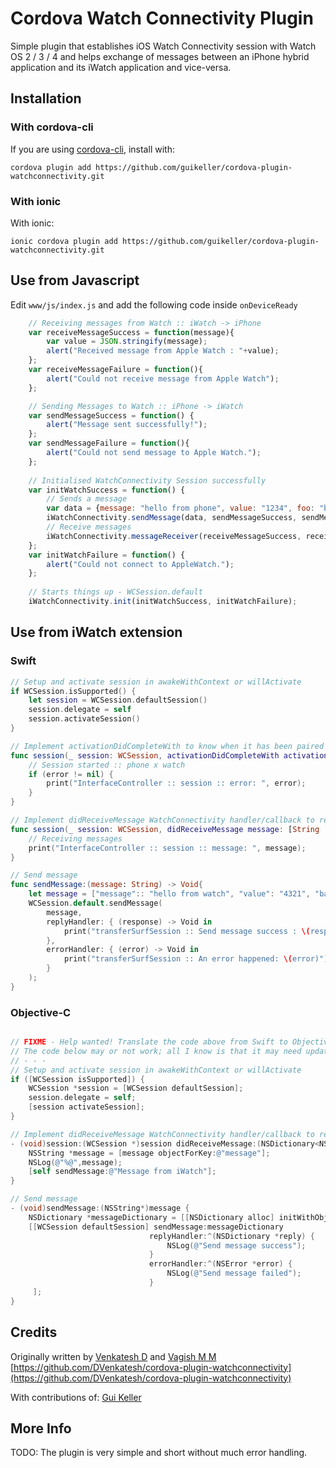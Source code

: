 # Cordova Watch Connectivity Plugin

Simple plugin that establishes iOS Watch Connectivity session with Watch OS 2 / 3 / 4 and helps exchange of messages between an iPhone hybrid application and its iWatch application and vice-versa.

## Installation

### With cordova-cli

If you are using [cordova-cli](https://github.com/apache/cordova-cli), install
with:

    cordova plugin add https://github.com/guikeller/cordova-plugin-watchconnectivity.git

### With ionic

With ionic:

    ionic cordova plugin add https://github.com/guikeller/cordova-plugin-watchconnectivity.git

## Use from Javascript
Edit `www/js/index.js` and add the following code inside `onDeviceReady`
```js
    // Receiving messages from Watch :: iWatch -> iPhone
    var receiveMessageSuccess = function(message){
        var value = JSON.stringify(message);
        alert("Received message from Apple Watch : "+value);
    };
    var receiveMessageFailure = function(){
        alert("Could not receive message from Apple Watch");
    };

    // Sending Messages to Watch :: iPhone -> iWatch
    var sendMessageSuccess = function() {
        alert("Message sent successfully!");
    };
    var sendMessageFailure = function(){
        alert("Could not send message to Apple Watch.");
    };
    
    // Initialised WatchConnectivity Session successfully
    var initWatchSuccess = function() {
        // Sends a message
        var data = {message: "hello from phone", value: "1234", foo: "bar"};
        iWatchConnectivity.sendMessage(data, sendMessageSuccess, sendMessageFailure);
        // Receive messages
        iWatchConnectivity.messageReceiver(receiveMessageSuccess, receiveMessageFailure);
    };
    var initWatchFailure = function() {
        alert("Could not connect to AppleWatch.");
    };
    
    // Starts things up - WCSession.default
    iWatchConnectivity.init(initWatchSuccess, initWatchFailure);
```
## Use from iWatch extension

### Swift
```swift
// Setup and activate session in awakeWithContext or willActivate
if WCSession.isSupported() {
    let session = WCSession.defaultSession()
    session.delegate = self
    session.activateSession()
}

// Implement activationDidCompleteWith to know when it has been paired
func session(_ session: WCSession, activationDidCompleteWith activationState: WCSessionActivationState, error: Error?) {
    // Session started :: phone x watch
    if (error != nil) {
        print("InterfaceController :: session :: error: ", error);
    }
}

// Implement didReceiveMessage WatchConnectivity handler/callback to receive incoming messages
func session(_ session: WCSession, didReceiveMessage message: [String : Any], replyHandler: @escaping ([String : Any]) -> Void) {
    // Receiving messages
    print("InterfaceController :: session :: message: ", message);
}

// Send message
func sendMessage:(message: String) -> Void{
    let message = ["message":: "hello from watch", "value": "4321", "bar": "foo"]
    WCSession.default.sendMessage( 
        message,
        replyHandler: { (response) -> Void in
            print("transferSurfSession :: Send message success : \(response)")
        },
        errorHandler: { (error) -> Void in
            print("transferSurfSession :: An error happened: \(error)")
        }
    );
}
```
### Objective-C
```objective-c

// FIXME - Help wanted! Translate the code above from Swift to Objective-C
// The code below may or not work; all I know is that it may need updating.
// - - - 
// Setup and activate session in awakeWithContext or willActivate
if ([WCSession isSupported]) {
    WCSession *session = [WCSession defaultSession];
    session.delegate = self;
    [session activateSession];
}

// Implement didReceiveMessage WatchConnectivity handler/callback to receive incoming messages
- (void)session:(WCSession *)session didReceiveMessage:(NSDictionary<NSString *, id> *)message replyHandler:(void(^)(NSDictionary<NSString *, id> *replyMessage))replyHandler {
    NSString *message = [message objectForKey:@"message"];
    NSLog(@"%@",message);
    [self sendMessage:@"Message from iWatch"];
}

// Send message
- (void)sendMessage:(NSString*)message {
    NSDictionary *messageDictionary = [[NSDictionary alloc] initWithObjects:@[message] forKeys:@[@"message"]];
    [[WCSession defaultSession] sendMessage:messageDictionary
                               replyHandler:^(NSDictionary *reply) {
                                   NSLog(@"Send message success");
                               }
                               errorHandler:^(NSError *error) {
                                   NSLog(@"Send message failed");
                               }
     ];
}
```

## Credits
Originally written by [Venkatesh D](https://www.linkedin.com/in/dvenkateshd) and [Vagish M M](http://?)
<br>
[https://github.com/DVenkatesh/cordova-plugin-watchconnectivity](https://github.com/DVenkatesh/cordova-plugin-watchconnectivity)

With contributions of:
[Gui Keller](https://www.github.com/guikeller)

## More Info
TODO: The plugin is very simple and short without much error handling. 
